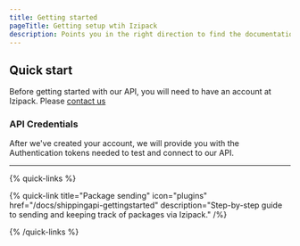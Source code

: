 ```yaml
---
title: Getting started
pageTitle: Getting setup wtih Izipack
description: Points you in the right direction to find the documentation needed to start your build
---
```


## Quick start

Before getting started with our API, you will need to have an account at Izipack. Please [contact us](mailto:support@izipack.nl)


### API Credentials

After we've created your account, we will provide you with the Authentication tokens needed to test and connect to our API.

---



{% quick-links %}

{% quick-link title="Package sending" icon="plugins" href="/docs/shippingapi-gettingstarted" description="Step-by-step guide to sending and keeping track of packages via Izipack." /%}

{% /quick-links %}